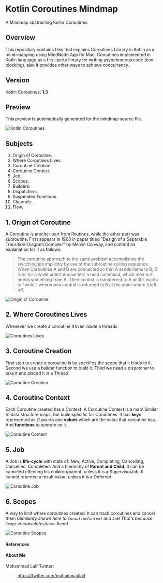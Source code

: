 # Kotlin Coroutines Mindmap
A Mindmap abstracting Kotlin Coroutines.

## Overview
This repository contains files that explains Coroutines Library in Kotlin as a mind-mapping using MindNode App for Mac. Coroutines implemented in Kotlin language as a first-party library for writing asynchronous code (non-blocking), also it provides other ways to achieve  concurrency.

## Version
Kotlin Coroutines: **1.3**

## Preview
This preview is automatically generated for the mindmap source file.

![Kotlin Coroutines](../master/files/mindmapsourcefile.mindnode/QuickLook/Preview.jpg "Kotlin Coroutines")

## Subjects
1. Origin of Coroutine.
2. Where Coroutines Lives.
3. Coroutine Creation.
4. Coroutine Context.
5. Job.
6. Scopes.
7. Builders.
8. Dispatchers.
9. Suspended Functions.
10. Channels.
11. Flow.



## 1. Origin of Coroutine
A Coroutine is another part from Routines, while the other part was subroutine. First appears in 1963 in paper titled "Design of a Separable Transition-Diagram Compiler" by Melvin Conway, and content an explanation for it as follows:

> The coroutine approach to the same problem accomplishes the switching job implicitly by use of the subroutine calling sequence. When Coroutines A and B are connected so that A sends items to B, B runs for a while until it encounters a read command, which means it needs something from A. Then control is transferred to A until it wants to "write," whereupon control is returned to B at the point where it left off.

![Origin of Coroutine](../master/files/originofcoroutine.png "Origin of Coroutine")


## 2. Where Coroutines Lives
Whenever we create a coroutine it lives inside a threads.

![Coroutines Lives](../master/files/coroutinelives.png "Coroutines Lives")


## 3. Coroutine Creation
First step to create a coroutine is by specifies the scope that it binds to it. Second we use a builder function to build it. Third we need a dispatcher to take it and placed it in a Thread.

![Coroutine Creation](../master/files/coroutinescreation.png "Coroutine Creation")


## 4. Coroutine Context
Each Coroutine created has a Context. A Coroutine Context is a map! Similar to data structure maps, but build specific for Coroutines. It has **keys** represented as `Elements` and **values** which are the value that coroutine has. And **functions** to operate on it.

![Coroutine Context](../master/files/coroutineContext.png "Coroutine Context")


## 5. Job
A Job is **life-cycle** with state of: New, Active, Completing, Cancelling, Cancelled, Completed. And a hierarchy of **Parent and Child**. It can be canceled effecting his children/parent, unless it is a SupervisorJob. It cannot returned a result value, unless it is a Deferred.


![Coroutine Job](../master/files/coroutineJob.png "Coroutine Job")


## 6. Scopes
A way to limit where coroutines created. It can track coroutines and cancel them *(Similarity shown here to `CoroutineContext` and `Job`! That's because `Scope` encapsulates/uses them)*.

![Coroutine Scopes](../master/files/Scope.png "Coroutine Scopes")









#### References



#### About Me
Mohammad Laif
Twitter:
> https://twitter.com/mohammadlaif